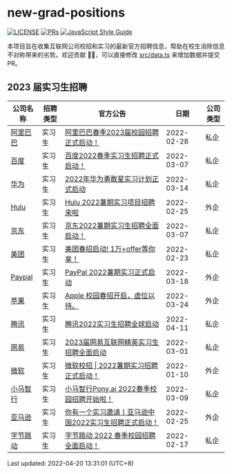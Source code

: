 # new-grad-positions

[![LICENSE](https://img.shields.io/github/license/upupming/new-grad-positions?style=flat-square)](https://github.com/upupming/new-grad-positions/blob/main/LICENSE) [![PRs](https://img.shields.io/badge/PRs-welcome-brightgreen.svg?style=flat-square)](https://github.com/upupming/new-grad-positions/blob/main/src/data.ts) [![JavaScript Style Guide](https://img.shields.io/badge/code_style-standard-brightgreen.svg?style=flat-square)](https://standardjs.com)

本项目旨在收集互联网公司校招和实习的最新官方招聘信息，帮助在校生消除信息不对称带来的劣势。欢迎贡献 👏🏻，可以直接修改 [src/data.ts](src/data.ts) 来增加数据并提交 PR。

## 2023 届实习生招聘

|公司名称|招聘类型|官方公告|日期|公司类型|
|-|-|-|-|-|
|[阿里巴巴](https:\/\/talent.alibaba.com\/)|实习生|[阿里巴巴春季2023届校园招聘正式启动！](https:\/\/mp.weixin.qq.com\/s\/ImsLgsFI5o28pjWJObqDFg)|2022-02-28|私企|
|[百度](https:\/\/talent.baidu.com\/static\/index.html)|实习生|[百度2022春季实习生招聘正式启动！](https:\/\/mp.weixin.qq.com\/s\/G\_zZHWShta2ioKs16hVmvQ)|2022-03-07|私企|
|[华为](https:\/\/career.huawei.com\/reccampportal\/portal5\/index.html)|实习生|[2022年华为勇敢星实习计划正式启动](https:\/\/mp.weixin.qq.com\/s\/oT2csvg891vUtVI-1CU2OA)|2022-03-14|私企|
|[Hulu](https:\/\/jobs.disneycareers.com\/search-jobs?orgIds=391-28648&ascf=\[{%22key%22:%22custom\_fields.IndustryCustomField%22,%22value%22:%22Hulu%22}\])|实习生|[Hulu 2022暑期实习项目招聘来啦](https:\/\/mp.weixin.qq.com\/s\/RyvQZPNZJUQto3hFcwLKgQ)|2022-02-25|外企|
|[京东](https:\/\/zhaopin.jd.com\/)|实习生|[京东2022暑期实习生招聘全面启动！](https:\/\/mp.weixin.qq.com\/s\/L3oZpuBwoybBRxpOTbjwkg)|2022-03-07|私企|
|[美团](https:\/\/campus.meituan.com\/recruit)|实习生|[美团春招启动! 1万+offer等你拿！](https:\/\/mp.weixin.qq.com\/s\/p9\_jPgRcDnz0iOOVedIAQA)|2022-02-23|私企|
|[Paypal](https:\/\/www.paypal.com\/us\/webapps\/mpp\/jobs\/locations\/china)|实习生|[PayPal 2022暑期实习正式启动](https:\/\/mp.weixin.qq.com\/s\/qRd\_flyPkWD8XS5UB-8X4A)|2022-03-18|外企|
|[苹果](https:\/\/www.apple.com\/careers\/cn\/)|实习生|[Apple 校园春招开启，虚位以待。](https:\/\/mp.weixin.qq.com\/s\/y1EdX-Q4gYsq1XZSMZdQTA)|2022-03-24|外企|
|[腾讯](https:\/\/join.qq.com\/)|实习生|[腾讯2022实习生招聘全球启动](https:\/\/mp.weixin.qq.com\/s\/UezGc383DBV9cjMjYbNCzg)|2022-04-11|私企|
|[网易](https:\/\/campus.163.com\/app\/index)|实习生|[2023届网易互联网精英实习生招聘全面启动](https:\/\/mp.weixin.qq.com\/s\/0eIEalTM4h3T9\_7iUANfdQ)|2022-03-01|私企|
|[微软](https:\/\/careers.microsoft.com\/us\/en\/actioncenter)|实习生|[微软校招 \| 2022暑期实习招聘正式启动！](https:\/\/mp.weixin.qq.com\/s\/0kwiVC9tAH5GeaIE60dOqw)|2022-01-10|外企|
|[小马智行](https:\/\/app.mokahr.com\/campus\_apply\/pony\/2735)|实习生|[小马智行Pony.ai 2022春季校园招聘开始啦！](https:\/\/mp.weixin.qq.com\/s\/QMpGia29XtyW4E-5rLTZkw)|2022-03-09|私企|
|[亚马逊](https:\/\/jobs.bytedance.com\/)|实习生|[你有一个实习邀请丨亚马逊中国2022实习生招聘正式启动！](https:\/\/mp.weixin.qq.com\/s\/\_E-CdOfzBLPYNOipjOXZ6w)|2022-02-25|外企|
|[字节跳动](https:\/\/jobs.bytedance.com\/)|实习生|[字节跳动 2022 春季校园招聘全面启动！](https:\/\/mp.weixin.qq.com\/s\/mee1XP80u1oBs2NbX-reHw)|2022-02-17|私企|

Last updated: 2022-04-20 13:31:01 (UTC+8)
